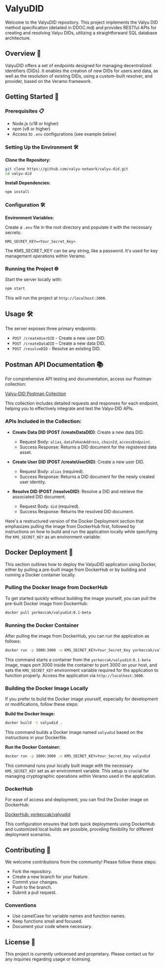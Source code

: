 # ValyuDID

Welcome to the ValyuDID repository. This project implements the Valyu DID method specification (detailed in DDOC.md) and provides RESTful APIs for creating and resolving Valyu DIDs, utilizing a straightforward SQL database architecture.

## Overview 📖

ValyuDID offers a set of endpoints designed for managing decentralized identifiers (DIDs). It enables the creation of new DIDs for users and data, as well as the resolution of existing DIDs, using a custom-built resolver, and provider, based on the Veramo framework.

## Getting Started 🚀

### Prerequisites 📋

- Node.js (v18 or higher)
- npm (v8 or higher)
- Access to `.env` configurations (see example below)

### Setting Up the Environment 🛠️

**Clone the Repository:**

```bash
git clone https://github.com/valyu-network/valyu-did.git
cd valyu-did
```

**Install Dependencies:**

```bash
npm install
```

### Configuration 🛠️

**Environment Variables:**

Create a `.env` file in the root directory and populate it with the necessary secrets:

```plaintext
KMS_SECRET_KEY=<Your_Secret_Key>
```

The KMS_SECRET_KEY can be any string, like a password. It's used for key management operations within Veramo.

### Running the Project 🌐

Start the server locally with:

```bash
npm start
```

This will run the project at `http://localhost:3000`.

## Usage 🛠️

The server exposes three primary endpoints:

- `POST /createUserDID` - Create a new user DID.
- `POST /createDataDID` - Create a new data DID.
- `POST /resolveDID` - Resolve an existing DID.

## Postman API Documentation 📚

For comprehensive API testing and documentation, access our Postman collection:

[Valyu-DID Postman Collection](https://api.postman.com/collections/30064176-1c83c789-8580-47d4-8778-1f110f370423?access_key=PMAT-01HW1BWC7376NQYN8CMKZ1VV7G)

This collection includes detailed requests and responses for each endpoint, helping you to effectively integrate and test the Valyu-DID APIs.

### APIs Included in the Collection:

- **Create Data DID (POST /createDataDID)**: Create a new data DID.
  - Request Body: `alias`, `dataTokenAddress`, `chainId`, `accessEndpoint`.
  - Success Response: Returns a DID document for the registered data asset.

- **Create User DID (POST /createUserDID)**: Create a new user DID.
  - Request Body: `alias` (required).
  - Success Response: Returns a DID document for the newly created user identity.

- **Resolve DID (POST /resolveDID)**: Resolve a DID and retrieve the associated DID document.
  - Request Body: `did` (required).
  - Success Response: Returns the resolved DID document.
 
Here's a restructured version of the Docker Deployment section that emphasizes pulling the image from DockerHub first, followed by instructions on how to build and run the application locally while specifying the `KMS_SECRET_KEY` as an environment variable:

## Docker Deployment 🐳

This section outlines how to deploy the ValyuDID application using Docker, either by pulling a pre-built image from DockerHub or by building and running a Docker container locally.

### Pulling the Docker Image from DockerHub

To get started quickly without building the image yourself, you can pull the pre-built Docker image from DockerHub:

```bash
docker pull yorkeccak/valyudid:0.1-beta
```

### Running the Docker Container

After pulling the image from DockerHub, you can run the application as follows:

```bash
docker run -p 3000:3000 -e KMS_SECRET_KEY=Your_Secret_Key yorkeccak/valyudid:0.1-beta
```

This command starts a container from the `yorkeccak/valyudid:0.1-beta` image, maps port 3000 inside the container to port 3000 on your host, and sets the `KMS_SECRET_KEY` environment variable required for the application to function properly. Access the application via `http://localhost:3000`.

### Building the Docker Image Locally

If you prefer to build the Docker image yourself, especially for development or modifications, follow these steps:

**Build the Docker Image:**

```bash
docker build -t valyudid .
```

This command builds a Docker image named `valyudid` based on the instructions in your Dockerfile.

**Run the Docker Container:**

```bash
docker run -p 3000:3000 -e KMS_SECRET_KEY=Your_Secret_Key valyudid
```

This command runs your locally built image with the necessary `KMS_SECRET_KEY` set as an environment variable. This setup is crucial for managing cryptographic operations within Veramo used in the application.

### DockerHub

For ease of access and deployment, you can find the Docker image on DockerHub:

[DockerHub: yorkeccak/valyudid](https://hub.docker.com/repository/docker/yorkeccak/valyudid/general)

This configuration ensures that both quick deployments using DockerHub and customized local builds are possible, providing flexibility for different deployment scenarios.

## Contributing 🤝

We welcome contributions from the community! Please follow these steps:

- Fork the repository.
- Create a new branch for your feature.
- Commit your changes.
- Push to the branch.
- Submit a pull request.

### Conventions

- Use camelCase for variable names and function names.
- Keep functions small and focused.
- Document your code where necessary.

## License 📄

This project is currently unlicensed and proprietary. Please contact us for any inquiries regarding usage or licensing.
